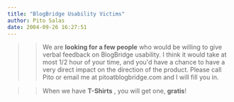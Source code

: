 ```yaml
---
title: "BlogBridge Usability Victims"
author: Pito Salas
date: 2004-09-26 16:27:51
---
```


>>

>> We are **looking for a few people** who would be willing to give verbal
feedback on BlogBridge usability. I think it would take at most 1/2 hour of
your time, and you'd have a chance to have a very direct impact on the
direction of the product. Please call Pito or email me at pitoatblogbridge.com
and I will fill you in.

>>

>> When we have **T-Shirts** , you will get one, **gratis**!


